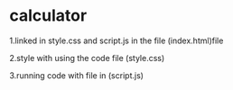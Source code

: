 # calculator


1.linked in style.css and script.js in the file (index.html)file

2.style with using the code file (style.css)

3.running code with file in (script.js)